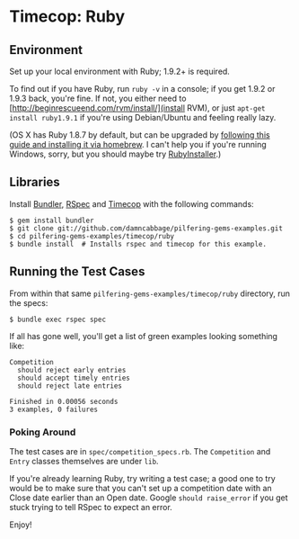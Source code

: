 # Timecop: Ruby

## Environment

Set up your local environment with Ruby; 1.9.2+ is required.

To find out if you have Ruby, run `ruby -v` in a console; if you get 1.9.2 or 1.9.3 back, you're fine. If not, you either need to [http://beginrescueend.com/rvm/install/](install RVM), or just `apt-get install ruby1.9.1` if you're using Debian/Ubuntu and feeling really lazy.

(OS X has Ruby 1.8.7 by default, but can be upgraded by [following this guide and installing it via homebrew](http://www.frederico-araujo.com/2011/07/30/installing-rails-on-os-x-lion-with-homebrew-rvm-and-mysql/). I can't help you if you're running Windows, sorry, but you should maybe try [RubyInstaller](http://rubyinstaller.org/).)

## Libraries

Install [Bundler](http://gembundler.com), [RSpec](http://rspec.info) and [Timecop](https://github.com/jtrupiano/timecop) with the following commands:

```
$ gem install bundler
$ git clone git://github.com/damncabbage/pilfering-gems-examples.git
$ cd pilfering-gems-examples/timecop/ruby
$ bundle install  # Installs rspec and timecop for this example.
```

## Running the Test Cases

From within that same `pilfering-gems-examples/timecop/ruby` directory, run the specs:

```
$ bundle exec rspec spec
```

If all has gone well, you'll get a list of green examples looking something like:

```
Competition
  should reject early entries
  should accept timely entries
  should reject late entries

Finished in 0.00056 seconds
3 examples, 0 failures
```

### Poking Around

The test cases are in `spec/competition_specs.rb`. The `Competition` and `Entry` classes themselves are under `lib`.

If you're already learning Ruby, try writing a test case; a good one to try would be to make sure that you can't set up a competition date with an Close date earlier than an Open date. Google `should raise_error` if you get stuck trying to tell RSpec to expect an error.

Enjoy!
